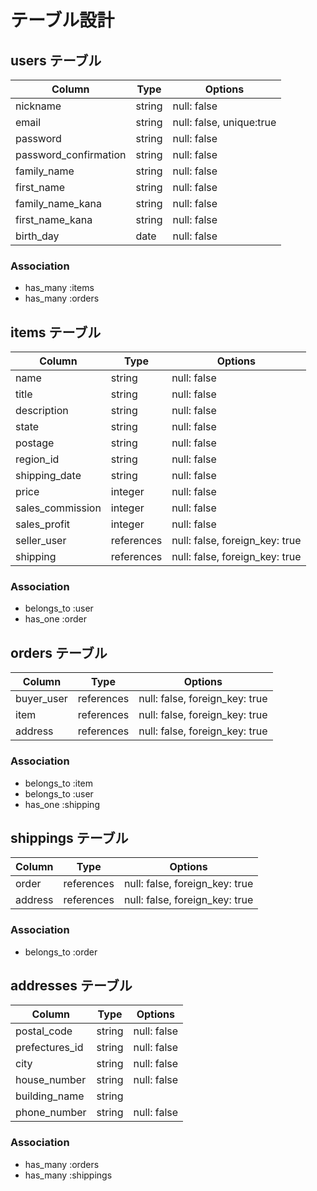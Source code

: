 # テーブル設計

## users テーブル

| Column                | Type   | Options                  |
| --------------------- | ------ | ------------------------ |
| nickname              | string | null: false              |
| email                 | string | null: false, unique:true |
| password              | string | null: false              |
| password_confirmation | string | null: false              |
| family_name           | string | null: false              |
| first_name            | string | null: false              |
| family_name_kana      | string | null: false              |
| first_name_kana       | string | null: false              |
| birth_day             | date   | null: false              |

### Association

- has_many :items
- has_many :orders

## items テーブル

| Column           | Type       | Options                        |
| ---------------- | ---------- | ------------------------------ |
| name             | string     | null: false                    |
| title            | string     | null: false                    |
| description      | string     | null: false                    |
| state            | string     | null: false                    |
| postage          | string     | null: false                    |
| region_id        | string     | null: false                    |
| shipping_date    | string     | null: false                    |
| price            | integer    | null: false                    |
| sales_commission | integer    | null: false                    |
| sales_profit     | integer    | null: false                    |
| seller_user      | references | null: false, foreign_key: true |
| shipping         | references | null: false, foreign_key: true |

### Association

- belongs_to :user
- has_one :order

## orders テーブル

| Column     | Type       | Options                        |
| -----------| ---------- | ------------------------------ |
| buyer_user | references | null: false, foreign_key: true |
| item       | references | null: false, foreign_key: true |
| address    | references | null: false, foreign_key: true |


### Association

- belongs_to :item
- belongs_to :user
- has_one :shipping

## shippings テーブル

| Column   | Type       | Options                        |
| ---------| ---------- | ------------------------------ |
| order    | references | null: false, foreign_key: true |
| address  | references | null: false, foreign_key: true |

### Association

- belongs_to :order

## addresses テーブル

| Column          | Type       | Options                        |
| --------------- | ---------- | ------------------------------ |
| postal_code     | string     | null: false                    |
| prefectures_id  | string     | null: false                    |
| city            | string     | null: false                    |
| house_number    | string     | null: false                    |
| building_name   | string     |                                |
| phone_number    | string     | null: false                    |

### Association

- has_many :orders
- has_many :shippings